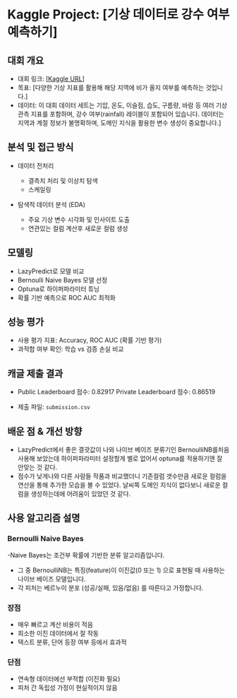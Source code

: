 #  Kaggle Project: [기상 데이터로 강수 여부 예측하기]

##  대회 개요
- 대회 링크: [[Kaggle URL](https://www.kaggle.com/competitions/playground-series-s5e3)]
- 목표: [다양한 기상 지표를 활용해 해당 지역에 비가 올지 여부를 예측하는 것입니다.]
- 데이터: 이 대회 데이터 세트는 기압, 온도, 이슬점, 습도, 구름량, 바람 등 여러 기상 관측 지표를 포함하며, 강수 여부(rainfall) 레이블이 포함되어 있습니다.
데이터는 지역과 계절 정보가 불명확하며, 도메인 지식을 활용한 변수 생성이 중요합니다.]

##  분석 및 접근 방식
- 데이터 전처리
  - 결측치 처리 및 이상치 탐색 
  - 스케일링
  
- 탐색적 데이터 분석 (EDA)
  - 주요 기상 변수 시각화 및 인사이트 도출
  - 연관있는 컬럼 계산후 새로운 컬럼 생성

##  모델링
- LazyPredict로 모델 비교
- Bernoulli Naive Bayes 모델 선정
- Optuna로 하이퍼파라미터 튜닝
- 확률 기반 예측으로 ROC AUC 최적화

##  성능 평가
- 사용 평가 지표: Accuracy, ROC AUC (확률 기반 평가)
- 과적합 여부 확인: 학습 vs 검증 손실 비교

##  캐글 제출 결과
- Public Leaderboard 점수: 0.82917
Private Leaderboard 점수: 0.86519

- 제출 파일: `submission.csv`

##  배운 점 & 개선 방향
- LazyPredict에서 좋은 결괏값이 나와 나이브 베이즈 분류기인 BernoulliNB를처음 사용해 보았는데 하이퍼파라미터 설정할게 별로
없어서 optuna를 적용하기엔 잘 안맞는 것 같다. 
- 점수가 낮게나와 다른 사람들 작품과 비교했더니 기존컬럼 갯수만큼 새로운 컬럼을 연산을 통해 추가한 모습을 
볼 수 있었다. 날씨쪽 도메인 지식이 없다보니 새로운 컬럼을 생성하는데에 어려움이 있었던 것 같다.

## 사용 알고리즘 설명
### Bernoulli Naive Bayes
-Naive Bayes는 조건부 확률에 기반한 분류 알고리즘입니다.
- 그 중 BernoulliNB는 특징(feature)이 이진값(0 또는 1) 으로 표현될 때 사용하는 나이브 베이즈 모델입니다.
- 각 피처는 베르누이 분포 (성공/실패, 있음/없음) 를 따른다고 가정합니다.

### 장점
- 매우 빠르고 계산 비용이 적음
- 희소한 이진 데이터에서 잘 작동
- 텍스트 분류, 단어 등장 여부 등에서 효과적

### 단점
- 연속형 데이터에선 부적합 (이진화 필요)
- 피처 간 독립성 가정이 현실적이지 않음
